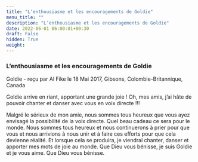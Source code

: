 ```yaml
---
title: "L’enthousiasme et les encouragements de Goldie"
menu_title: ""
description: "L’enthousiasme et les encouragements de Goldie"
date: 2022-06-01 06:00:01+00:30
draft: False
hidden: True
weight:
---
```

### L’enthousiasme et les encouragements de Goldie

Goldie - reçu par Al Fike le 18 Mai 2017, Gibsons, Colombie-Britannique, Canada

Goldie arrive en riant, apportant une grande joie ! Oh, mes amis, j’ai hâte de pouvoir chanter et danser avec vous en voix directe !!!

Malgré le sérieux de mon amie, nous sommes tous heureux que vous ayez envisagé la possibilité de la voix directe. Quel beau cadeau ce sera pour le monde. Nous sommes tous heureux et nous continuerons à prier pour que vous et nous arrivions à nous unir et à faire ces efforts pour que cela devienne réalité. Et lorsque cela se produira, je viendrai chanter, danser et apporter mes mots de joie au monde. Que Dieu vous bénisse, je suis Goldie et je vous aime. Que Dieu vous bénisse.



